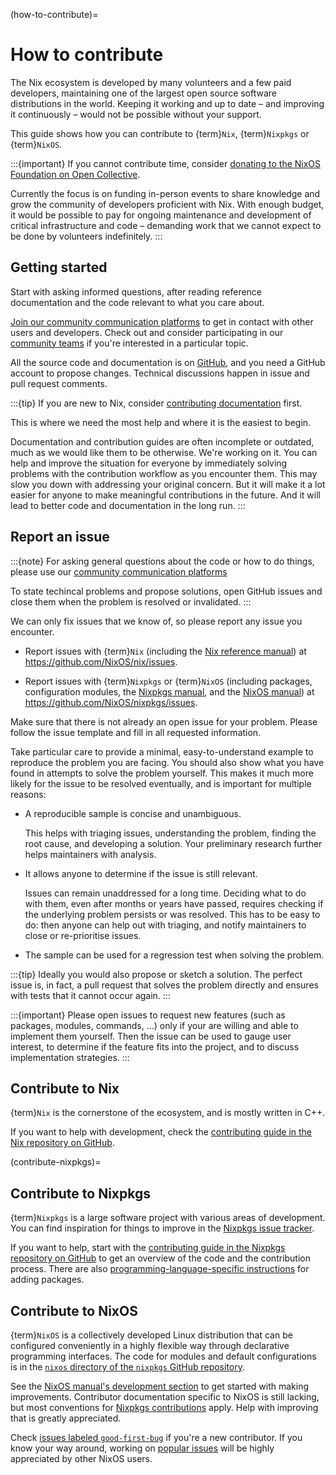 (how-to-contribute)=
# How to contribute

The Nix ecosystem is developed by many volunteers and a few paid developers, maintaining one of the largest open source software distributions in the world.
Keeping it working and up to date – and improving it continuously – would not be possible without your support.

This guide shows how you can contribute to {term}`Nix`, {term}`Nixpkgs` or {term}`NixOS`.

:::{important}
If you cannot contribute time, consider [donating to the NixOS Foundation on Open Collective](https://opencollective.com/nixos).

Currently the focus is on funding in-person events to share knowledge and grow the community of developers proficient with Nix.
With enough budget, it would be possible to pay for ongoing maintenance and development of critical infrastructure and code – demanding work that we cannot expect to be done by volunteers indefinitely.
:::

## Getting started

Start with asking informed questions, after reading reference documentation and the code relevant to what you care about.

[Join our community communication platforms](https://nixos.org/community) to get in contact with other users and developers.
Check out and consider participating in our [community teams](https://nixos.org/community/#governance-teams) if you're interested in a particular topic.

All the source code and documentation is on [GitHub](https://github.com/NixOS), and you need a GitHub account to propose changes.
Technical discussions happen in issue and pull request comments.

:::{tip}
If you are new to Nix, consider [contributing documentation](./documentation/index.md) first.

This is where we need the most help and where it is the easiest to begin.

Documentation and contribution guides are often incomplete or outdated, much as we would like them to be otherwise.
We're working on it.
You can help and improve the situation for everyone by immediately solving problems with the contribution workflow as you encounter them.
This may slow you down with addressing your original concern.
But it will make it a lot easier for anyone to make meaningful contributions in the future.
And it will lead to better code and documentation in the long run.
:::

## Report an issue

:::{note}
For asking general questions about the code or how to do things, please use our [community communication platforms](https://nixos.org/community)

To state techincal problems and propose solutions, open GitHub issues and close them when the problem is resolved or invalidated.
:::

We can only fix issues that we know of, so please report any issue you encounter.

- Report issues with {term}`Nix` (including the [Nix reference manual](https://nix.dev/manual/nix/stable)) at <https://github.com/NixOS/nix/issues>.

- Report issues with {term}`Nixpkgs` or {term}`NixOS` (including packages, configuration modules, the [Nixpkgs manual](https://nixos.org/manual/nixpkgs/stable), and the [NixOS manual](https://nixos.org/manual/nixos/stable)) at <https://github.com/NixOS/nixpkgs/issues>.

Make sure that there is not already an open issue for your problem.
Please follow the issue template and fill in all requested information.

Take particular care to provide a minimal, easy-to-understand example to reproduce the problem you are facing.
You should also show what you have found in attempts to solve the problem yourself.
This makes it much more likely for the issue to be resolved eventually, and is important for multiple reasons:

- A reproducible sample is concise and unambiguous.

  This helps with triaging issues, understanding the problem, finding the root cause, and developing a solution.
  Your preliminary research further helps maintainers with analysis.

- It allows anyone to determine if the issue is still relevant.

  Issues can remain unaddressed for a long time.
  Deciding what to do with them, even after months or years have passed, requires checking if the underlying problem persists or was resolved.
  This has to be easy to do: then anyone can help out with triaging, and notify maintainers to close or re-prioritise issues.

- The sample can be used for a regression test when solving the problem.

:::{tip}
Ideally you would also propose or sketch a solution.
The perfect issue is, in fact, a pull request that solves the problem directly and ensures with tests that it cannot occur again.
:::

:::{important}
Please open issues to request new features (such as packages, modules, commands, ...) only if your are willing and able to implement them yourself.
Then the issue can be used to gauge user interest, to determine if the feature fits into the project, and to discuss implementation strategies.
:::

## Contribute to Nix

{term}`Nix` is the cornerstone of the ecosystem, and is mostly written in C++.

If you want to help with development, check the [contributing guide in the Nix repository on GitHub](https://github.com/NixOS/nix/blob/master/CONTRIBUTING.md).

(contribute-nixpkgs)=
## Contribute to Nixpkgs

{term}`Nixpkgs` is a large software project with various areas of development.
You can find inspiration for things to improve in the [Nixpkgs issue tracker][nixpkgs issues].

[nixpkgs issues]: https://github.com/NixOS/nixpkgs/issues?q=is%3Aopen+is%3Aissue+-label%3A%226.topic%3A+nixos%22+-label%3A%226.topic%3A+module+system%22+-label%3A%226.+topic%3A+nixos-container%22+sort%3Areactions-%2B1-desc

If you want to help, start with the [contributing guide in the Nixpkgs repository on GitHub](https://github.com/NixOS/nixpkgs/blob/master/CONTRIBUTING.md) to get an overview of the code and the contribution process.
There are also [programming-language-specific instructions](https://nixos.org/manual/nixpkgs/unstable/#chap-language-support) for adding packages.

## Contribute to NixOS

{term}`NixOS` is a collectively developed Linux distribution that can be configured conveniently in a highly flexible way through declarative programming interfaces.
The code for modules and default configurations is in the [`nixos` directory of the `nixpkgs` GitHub repository](https://github.com/NixOS/nixpkgs/tree/master/nixos).

See the [NixOS manual's development section](https://nixos.org/manual/nixos/stable/index.html#ch-development) to get started with making improvements.
Contributor documentation specific to NixOS is still lacking, but most conventions for [Nixpkgs contributions](contribute-nixpkgs) apply.
Help with improving that is greatly appreciated.

Check [issues labeled `good-first-bug`](https://github.com/NixOS/nixpkgs/issues?q=is%3Aopen+label%3A%223.skill%3A+good-first-bug%22+label%3A%226.topic%3A+nixos%22) if you're a new contributor.
If you know your way around, working on [popular issues][nixos issues] will be highly appreciated by other NixOS users.

[nixos issues]: https://github.com/NixOS/nixpkgs/issues?q=is%3Aopen+is%3Aissue+label%3A%226.topic%3A+nixos%22+sort%3Areactions-%2B1-desc

